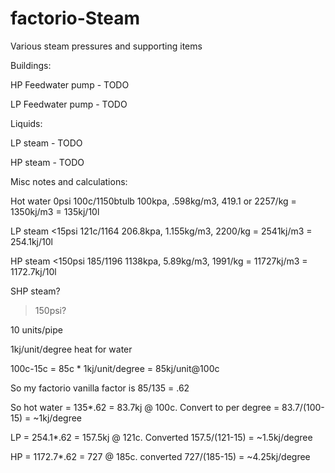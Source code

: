 factorio-Steam
==============

Various steam pressures and supporting items

Buildings:

HP Feedwater pump - TODO

LP Feedwater pump - TODO

Liquids:

LP steam - TODO

HP steam - TODO


Misc notes and calculations:

Hot water
0psi 100c/1150btulb		100kpa, .598kg/m3, 419.1 or 2257/kg = 1350kj/m3 = 135kj/10l

LP steam
<15psi 121c/1164		206.8kpa, 1.155kg/m3, 2200/kg = 2541kj/m3 = 254.1kj/10l

HP steam
<150psi 185/1196		1138kpa, 5.89kg/m3, 1991/kg = 11727kj/m3 = 1172.7kj/10l

SHP steam?
>150psi?

10 units/pipe

1kj/unit/degree heat for water

100c-15c = 85c * 1kj/unit/degree = 85kj/unit@100c

So my factorio vanilla factor is 85/135 = .62

So hot water = 135*.62 = 83.7kj @ 100c. Convert to per degree = 83.7/(100-15) = ~1kj/degree

LP = 254.1*.62 = 157.5kj @ 121c. Converted 157.5/(121-15) = ~1.5kj/degree

HP = 1172.7*.62 = 727 @ 185c. converted 727/(185-15) = ~4.25kj/degree
